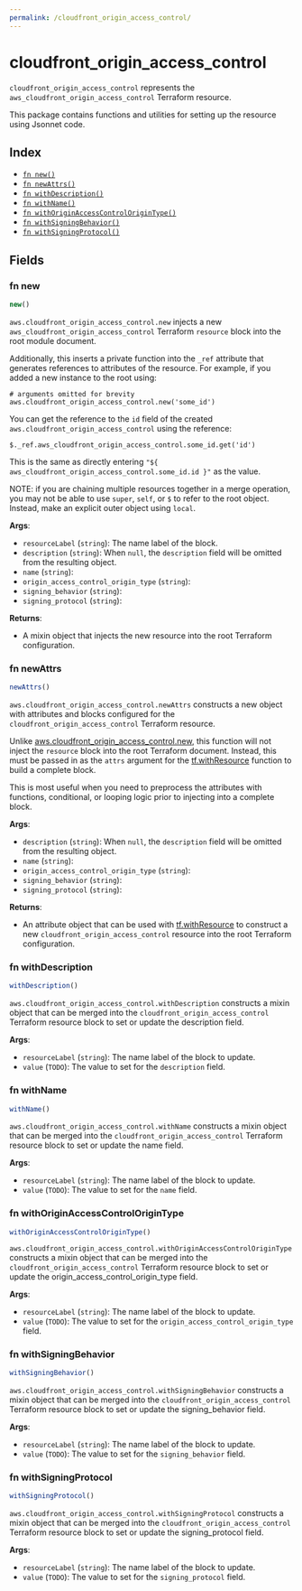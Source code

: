 ```yaml
---
permalink: /cloudfront_origin_access_control/
---
```


# cloudfront_origin_access_control

`cloudfront_origin_access_control` represents the `aws_cloudfront_origin_access_control` Terraform resource.



This package contains functions and utilities for setting up the resource using Jsonnet code.


## Index

* [`fn new()`](#fn-new)
* [`fn newAttrs()`](#fn-newattrs)
* [`fn withDescription()`](#fn-withdescription)
* [`fn withName()`](#fn-withname)
* [`fn withOriginAccessControlOriginType()`](#fn-withoriginaccesscontrolorigintype)
* [`fn withSigningBehavior()`](#fn-withsigningbehavior)
* [`fn withSigningProtocol()`](#fn-withsigningprotocol)

## Fields

### fn new

```ts
new()
```


`aws.cloudfront_origin_access_control.new` injects a new `aws_cloudfront_origin_access_control` Terraform `resource`
block into the root module document.

Additionally, this inserts a private function into the `_ref` attribute that generates references to attributes of the
resource. For example, if you added a new instance to the root using:

    # arguments omitted for brevity
    aws.cloudfront_origin_access_control.new('some_id')

You can get the reference to the `id` field of the created `aws.cloudfront_origin_access_control` using the reference:

    $._ref.aws_cloudfront_origin_access_control.some_id.get('id')

This is the same as directly entering `"${ aws_cloudfront_origin_access_control.some_id.id }"` as the value.

NOTE: if you are chaining multiple resources together in a merge operation, you may not be able to use `super`, `self`,
or `$` to refer to the root object. Instead, make an explicit outer object using `local`.

**Args**:
  - `resourceLabel` (`string`): The name label of the block.
  - `description` (`string`):  When `null`, the `description` field will be omitted from the resulting object.
  - `name` (`string`): 
  - `origin_access_control_origin_type` (`string`): 
  - `signing_behavior` (`string`): 
  - `signing_protocol` (`string`): 

**Returns**:
- A mixin object that injects the new resource into the root Terraform configuration.


### fn newAttrs

```ts
newAttrs()
```


`aws.cloudfront_origin_access_control.newAttrs` constructs a new object with attributes and blocks configured for the `cloudfront_origin_access_control`
Terraform resource.

Unlike [aws.cloudfront_origin_access_control.new](#fn-cloudfrontoriginaccesscontrolnew), this function will not inject the `resource`
block into the root Terraform document. Instead, this must be passed in as the `attrs` argument for the
[tf.withResource](https://github.com/tf-libsonnet/core/tree/main/docs#fn-withresource) function to build a complete block.

This is most useful when you need to preprocess the attributes with functions, conditional, or looping logic prior to
injecting into a complete block.

**Args**:
  - `description` (`string`):  When `null`, the `description` field will be omitted from the resulting object.
  - `name` (`string`): 
  - `origin_access_control_origin_type` (`string`): 
  - `signing_behavior` (`string`): 
  - `signing_protocol` (`string`): 

**Returns**:
  - An attribute object that can be used with [tf.withResource](https://github.com/tf-libsonnet/core/tree/main/docs#fn-withresource) to construct a new `cloudfront_origin_access_control` resource into the root Terraform configuration.


### fn withDescription

```ts
withDescription()
```

`aws.cloudfront_origin_access_control.withDescription` constructs a mixin object that can be merged into the `cloudfront_origin_access_control`
Terraform resource block to set or update the description field.



**Args**:
  - `resourceLabel` (`string`): The name label of the block to update.
  - `value` (`TODO`): The value to set for the `description` field.


### fn withName

```ts
withName()
```

`aws.cloudfront_origin_access_control.withName` constructs a mixin object that can be merged into the `cloudfront_origin_access_control`
Terraform resource block to set or update the name field.



**Args**:
  - `resourceLabel` (`string`): The name label of the block to update.
  - `value` (`TODO`): The value to set for the `name` field.


### fn withOriginAccessControlOriginType

```ts
withOriginAccessControlOriginType()
```

`aws.cloudfront_origin_access_control.withOriginAccessControlOriginType` constructs a mixin object that can be merged into the `cloudfront_origin_access_control`
Terraform resource block to set or update the origin_access_control_origin_type field.



**Args**:
  - `resourceLabel` (`string`): The name label of the block to update.
  - `value` (`TODO`): The value to set for the `origin_access_control_origin_type` field.


### fn withSigningBehavior

```ts
withSigningBehavior()
```

`aws.cloudfront_origin_access_control.withSigningBehavior` constructs a mixin object that can be merged into the `cloudfront_origin_access_control`
Terraform resource block to set or update the signing_behavior field.



**Args**:
  - `resourceLabel` (`string`): The name label of the block to update.
  - `value` (`TODO`): The value to set for the `signing_behavior` field.


### fn withSigningProtocol

```ts
withSigningProtocol()
```

`aws.cloudfront_origin_access_control.withSigningProtocol` constructs a mixin object that can be merged into the `cloudfront_origin_access_control`
Terraform resource block to set or update the signing_protocol field.



**Args**:
  - `resourceLabel` (`string`): The name label of the block to update.
  - `value` (`TODO`): The value to set for the `signing_protocol` field.
